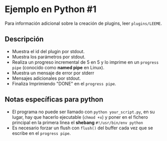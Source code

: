 # Ejemplo en Python #1
Para información adicional sobre la creación de plugins, leer `plugins/LEEME`.

## Descripción
- Muestra el id del plugin por stdout.
- Muestra los parámetros por stdout.
- Realiza un progreso incremental de 5 en 5 y lo imprime en un `progress pipe` (conocido como **named pipe** en Linux).
- Muestra un mensaje de error por stderr
- Mensajes adicionales por stdout. 
- Finaliza Imprimiendo "DONE" en el `progress pipe`.

## Notas específicas para python
- El programa no puede ser llamado con `python your_script.py`, en su lugar, hay que hacerlo ejecutable (`chmod +x`) y poner en el fichero principal en la primera linea el **shebang** `#!/usr/bin/env python` 
- Es necesario forzar un flush con `flush()` del buffer cada vez que se escribe en el `progress pipe`.